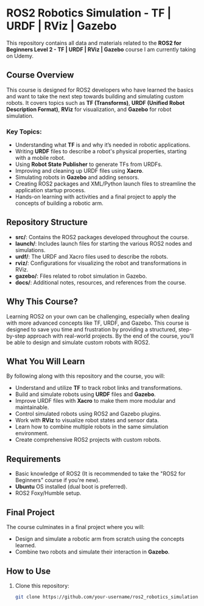 # ROS2 Robotics Simulation - TF | URDF | RViz | Gazebo

This repository contains all data and materials related to the **ROS2 for Beginners Level 2 - TF | URDF | RViz | Gazebo** course I am currently taking on Udemy.

## Course Overview

This course is designed for ROS2 developers who have learned the basics and want to take the next step towards building and simulating custom robots. It covers topics such as **TF (Transforms)**, **URDF (Unified Robot Description Format)**, **RViz** for visualization, and **Gazebo** for robot simulation.

### Key Topics:
- Understanding what **TF** is and why it’s needed in robotic applications.
- Writing **URDF** files to describe a robot's physical properties, starting with a mobile robot.
- Using **Robot State Publisher** to generate TFs from URDFs.
- Improving and cleaning up URDF files using **Xacro**.
- Simulating robots in **Gazebo** and adding sensors.
- Creating ROS2 packages and XML/Python launch files to streamline the application startup process.
- Hands-on learning with activities and a final project to apply the concepts of building a robotic arm.

## Repository Structure

- **src/**: Contains the ROS2 packages developed throughout the course.
- **launch/**: Includes launch files for starting the various ROS2 nodes and simulations.
- **urdf/**: The URDF and Xacro files used to describe the robots.
- **rviz/**: Configurations for visualizing the robot and transformations in RViz.
- **gazebo/**: Files related to robot simulation in Gazebo.
- **docs/**: Additional notes, resources, and references from the course.

## Why This Course?

Learning ROS2 on your own can be challenging, especially when dealing with more advanced concepts like TF, URDF, and Gazebo. This course is designed to save you time and frustration by providing a structured, step-by-step approach with real-world projects. By the end of the course, you’ll be able to design and simulate custom robots with ROS2.

## What You Will Learn

By following along with this repository and the course, you will:
- Understand and utilize **TF** to track robot links and transformations.
- Build and simulate robots using **URDF** files and **Gazebo**.
- Improve URDF files with **Xacro** to make them more modular and maintainable.
- Control simulated robots using ROS2 and Gazebo plugins.
- Work with **RViz** to visualize robot states and sensor data.
- Learn how to combine multiple robots in the same simulation environment.
- Create comprehensive ROS2 projects with custom robots.

## Requirements

- Basic knowledge of ROS2 (It is recommended to take the "ROS2 for Beginners" course if you're new).
- **Ubuntu** OS installed (dual boot is preferred).
- ROS2 Foxy/Humble setup.
  
## Final Project

The course culminates in a final project where you will:
- Design and simulate a robotic arm from scratch using the concepts learned.
- Combine two robots and simulate their interaction in **Gazebo**.
  
## How to Use

1. Clone this repository:
   ```bash
   git clone https://github.com/your-username/ros2_robotics_simulation.git
